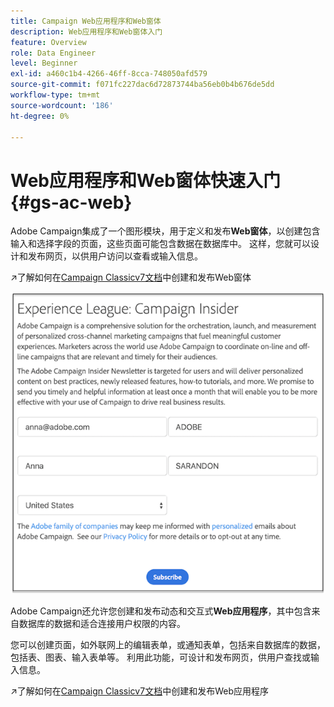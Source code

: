 ```yaml
---
title: Campaign Web应用程序和Web窗体
description: Web应用程序和Web窗体入门
feature: Overview
role: Data Engineer
level: Beginner
exl-id: a460c1b4-4266-46ff-8cca-748050afd579
source-git-commit: f071fc227dac6d72873744ba56eb0b4b676de5dd
workflow-type: tm+mt
source-wordcount: '186'
ht-degree: 0%

---
```


# Web应用程序和Web窗体快速入门{#gs-ac-web}

Adobe Campaign集成了一个图形模块，用于定义和发布&#x200B;**Web窗体**，以创建包含输入和选择字段的页面，这些页面可能包含数据在数据库中。 这样，您就可以设计和发布网页，以供用户访问以查看或输入信息。

↗️了解如何在[Campaign Classicv7文档](https://experienceleague.adobe.com/docs/campaign-classic/using/designing-content/web-forms/about-web-forms.html?lang=en#designing-content)中创建和发布Web窗体

![](assets/sample.png)

Adobe Campaign还允许您创建和发布动态和交互式&#x200B;**Web应用程序**，其中包含来自数据库的数据和适合连接用户权限的内容。

您可以创建页面，如外联网上的编辑表单，或通知表单，包括来自数据库的数据，包括表、图表、输入表单等。 利用此功能，可设计和发布网页，供用户查找或输入信息。

↗️了解如何在[Campaign Classicv7文档](https://experienceleague.adobe.com/docs/campaign-classic/using/designing-content/web-applications/about-web-applications.html?lang=en#designing-content)中创建和发布Web应用程序
